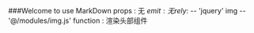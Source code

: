 ###Welcome to use MarkDown
props : 无
$emit : 无
rely :　$ -- 'jquery'  img -- '@/modules/img.js'
function : 渲染头部组件
